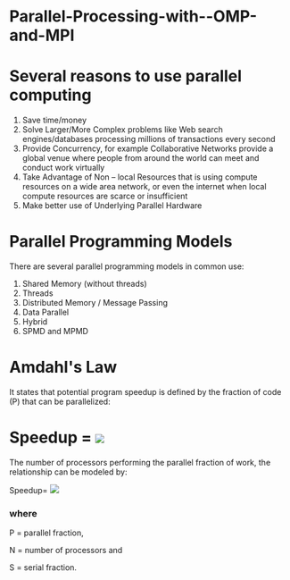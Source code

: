 # Parallel-Processing-with--OMP-and-MPI
# **Several reasons to use parallel computing**

1.	Save time/money
2.	Solve Larger/More Complex problems like Web search engines/databases processing millions of transactions every second
3.	Provide Concurrency, for example Collaborative Networks provide a global venue where people from around the world can meet and conduct work virtually
4.	Take Advantage of Non – local Resources that is using compute resources on a wide area network, or even the internet when local compute resources are scarce or insufficient
5.	Make better use of Underlying Parallel Hardware

# **Parallel Programming Models**

There are several parallel programming models in common use:
1.  Shared Memory (without threads)
2.  Threads
3.  Distributed Memory / Message Passing
4.  Data Parallel
5.  Hybrid
6.  SPMD and MPMD

# **Amdahl's Law**

It states that potential program speedup is defined by the fraction of code (P) that can be parallelized:

# Speedup = **<img src="https://render.githubusercontent.com/render/math?math=\frac{1}{(1-p)}">**

The number of processors performing the parallel fraction of work, the relationship can be modeled by:

Speedup= **<img src="https://render.githubusercontent.com/render/math?math=\frac{1}{((P/N)+S)}">**

### where 
P = parallel fraction, 

N = number of processors and 

S = serial fraction.
